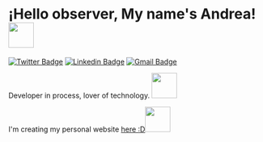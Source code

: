 #  ¡Hello observer, My name's  Andrea!  <img src="https://media.giphy.com/media/l4pTbf0kTHnrBtr9u/giphy.gif" width="50">


[![Twitter Badge](https://img.shields.io/badge/-@Usrdeaba-1ca0f1?style=flat&labelColor=1ca0f1&logo=twitter&logoColor=white&link=https://twitter.com/usrdeaba)](https://twitter.com/usrdeaba) [![Linkedin Badge](https://img.shields.io/badge/-usrdeaba-purple?style=flat&logo=Linkedin&logoColor=white&link=https://www.linkedin.com/in/andrea-blass-zamudio-3a63441b7//)](https://www.linkedin.com/in/andrea-blass-zamudio-3a63441b7/) [![Gmail Badge](https://img.shields.io/badge/-andreablass11@gmail.com-c14438?style=flat&logo=Gmail&logoColor=white&link=mailto:andreablass11@gmail.com)](mailto:andreablass11@gmail.com)
 
 Developer in process, lover of technology.   <img src="https://media.giphy.com/media/VgCDAzcKvsR6OM0uWg/giphy.gif" width="50">



I'm creating my personal website <a href="https://andreablass.github.io/My-personal-website/">here :D</a><img src="https://media.giphy.com/media/mGcNjsfWAjY5AEZNw6/giphy.gif" width="50"></h2><img align='right'>
  
 

<!--
- Look for me in <a href="https://twitter.com/@usrdeaba">Twitter</a> <img src="https://media.giphy.com/media/lYnZtYFlJzGkYE3CZ8/giphy.gif" width="50">


- Look for me in <a href="https://www.reddit.com/user/Deaba">Reddit</a>  <img src="https://media.giphy.com/media/XBFV7NXTLTDaEGmnqg/giphy.gif" width="50">


**andreablass/andreablass** is a ✨ _special_ ✨ repository because its `README.md` (this file) appears on your GitHub profile.

Here are some ideas to get you started:

- 🔭 I’m currently working on ...
- 🌱 I’m currently learning ...
- 👯 I’m looking to collaborate on ...
- 🤔 I’m looking for help with ...
- 💬 Ask me about ...
- 📫 How to reach me: ...
- 😄 Pronouns: ...
- ⚡ Fun fact: ...
-->



        

        

